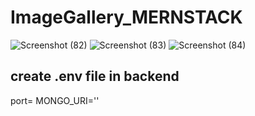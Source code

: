 # ImageGallery_MERNSTACK
![Screenshot (82)](https://user-images.githubusercontent.com/84761697/179086771-15450c17-ccae-4e5f-ba1b-ff4e374ad6bf.png)
![Screenshot (83)](https://user-images.githubusercontent.com/84761697/179086795-320291cd-3a1d-4a5a-8a62-4d7dee1bf18a.png)
![Screenshot (84)](https://user-images.githubusercontent.com/84761697/179086813-6264d9ea-ebfa-45a3-b15f-2d60a7b58572.png)


## create .env file in backend
port=
MONGO_URI=''
